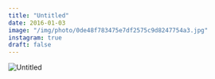 ```yaml
---
title: "Untitled"
date: 2016-01-03
image: "/img/photo/0de48f783475e7df2575c9d8247754a3.jpg"
instagram: true
draft: false
---
```


![Untitled](/img/photo/0de48f783475e7df2575c9d8247754a3.jpg)

